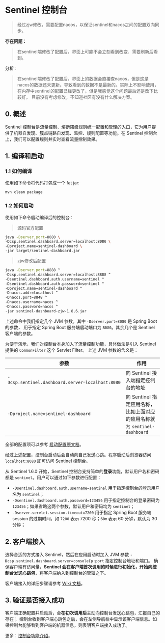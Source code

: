# Sentinel 控制台

> 经过zjw修改，需要配置nacos，以保证sentinel和nacos之间的配置双向同步。

**存在问题：**
> 在sentinel端修改了配置后，界面上可能不会立刻看到改变，需要刷新后看到。

分析：
> 在sentinel端修改了配置后，界面上的数据会直接查nacos，但是这是nacos的数据还未更新，导致看到的数据不是最新的。实际上不影响使用，在内存中sentinel的配置已经更改了，但是我感觉这个问题最后还是改下比较好。
> 目前没有考虑修改，不知道社区有没有什么解决方案。

## 0. 概述

Sentinel 控制台是流量控制、熔断降级规则统一配置和管理的入口，它为用户提供了机器自发现、簇点链路自发现、监控、规则配置等功能。在 Sentinel 控制台上，我们可以配置规则并实时查看流量控制效果。

## 1. 编译和启动

### 1.1 如何编译

使用如下命令将代码打包成一个 fat jar:

```bash
mvn clean package
```

### 1.2 如何启动

使用如下命令启动编译后的控制台：

> 源码官方配置
```bash
java -Dserver.port=8080 \
-Dcsp.sentinel.dashboard.server=localhost:8080 \
-Dproject.name=sentinel-dashboard \
-jar target/sentinel-dashboard.jar
```

> zjw修改后配置
```bash
java -Dserver.port=8888 ^
-Dcsp.sentinel.dashboard.server=localhost:8888 ^
-Dsentinel.dashboard.auth.username=sentinel ^
-Dsentinel.dashboard.auth.password=sentinel ^
-Dproject.name=sentinel-dashboard ^
-Dnacos.addr=localhost ^
-Dnacos.port=8848 ^
-Dnacos.username=nacos ^
-Dnacos.password=nacos ^
-jar sentinel-dashboard-zjw-1.8.6.jar
```

上述命令中我们指定几个 JVM 参数，其中 `-Dserver.port=8080` 是 Spring Boot 的参数，
用于指定 Spring Boot 服务端启动端口为 `8080`。其余几个是 Sentinel 客户端的参数。

为便于演示，我们对控制台本身加入了流量控制功能，具体做法是引入 Sentinel 提供的 `CommonFilter` 这个 Servlet Filter。
上述 JVM 参数的含义是：

| 参数 | 作用 |
|--------|--------|
|`-Dcsp.sentinel.dashboard.server=localhost:8080`|向 Sentinel 接入端指定控制台的地址|
|`-Dproject.name=sentinel-dashboard`|向 Sentinel 指定应用名称，比如上面对应的应用名称就为 `sentinel-dashboard`|

全部的配置项可以参考 [启动配置项文档](https://github.com/alibaba/Sentinel/wiki/%E5%90%AF%E5%8A%A8%E9%85%8D%E7%BD%AE%E9%A1%B9)。

经过上述配置，控制台启动后会自动向自己发送心跳。程序启动后浏览器访问 `localhost:8080` 即可访问 Sentinel 控制台。

从 Sentinel 1.6.0 开始，Sentinel 控制台支持简单的**登录**功能，默认用户名和密码都是 `sentinel`。用户可以通过如下参数进行配置：

- `-Dsentinel.dashboard.auth.username=sentinel` 用于指定控制台的登录用户名为 `sentinel`；
- `-Dsentinel.dashboard.auth.password=123456` 用于指定控制台的登录密码为 `123456`；如果省略这两个参数，默认用户和密码均为 `sentinel`；
- `-Dserver.servlet.session.timeout=7200` 用于指定 Spring Boot 服务端 session 的过期时间，如 `7200` 表示 7200 秒；`60m` 表示 60 分钟，默认为 30 分钟；

## 2. 客户端接入

选择合适的方式接入 Sentinel，然后在应用启动时加入 JVM 参数 `-Dcsp.sentinel.dashboard.server=consoleIp:port` 指定控制台地址和端口。
确保客户端有访问量，**Sentinel 会在客户端首次调用的时候进行初始化，开始向控制台发送心跳包**，将客户端纳入到控制台的管辖之下。

客户端接入的详细步骤请参考 [Wiki 文档](https://github.com/alibaba/Sentinel/wiki/%E6%8E%A7%E5%88%B6%E5%8F%B0#3-%E5%AE%A2%E6%88%B7%E7%AB%AF%E6%8E%A5%E5%85%A5%E6%8E%A7%E5%88%B6%E5%8F%B0)。

## 3. 验证是否接入成功

客户端正确配置并启动后，会**在初次调用后**主动向控制台发送心跳包，汇报自己的存在；
控制台收到客户端心跳包之后，会在左侧导航栏中显示该客户端信息。如果控制台能够看到客户端的机器信息，则表明客户端接入成功了。

更多：[控制台功能介绍](./Sentinel_Dashboard_Feature.md)。